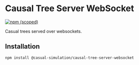 # Causal Tree Server WebSocket

[![npm (scoped)](https://img.shields.io/npm/v/@casual-simulation/causal-tree-server-websocket.svg)](https://www.npmjs.com/package/@casual-simulation/causal-tree-server-websocket)

Casual trees served over websockets.

## Installation

```
npm install @casual-simulation/causal-tree-server-websocket
```
